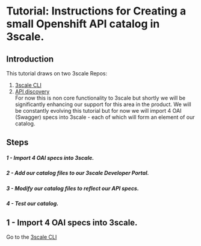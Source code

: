 # Tutorial: Instructions for Creating a small Openshift API  catalog in 3scale. 

## Introduction
This tutorial draws on two 3scale Repos: 
1) [3scale CLI](https://github.com/3scale/3scale-cli)  
2) [API discovery](https://github.com/3scale/3scale-discover-APIs)    
For now this is non core functionality to 3scale but shortly we will be significantly enhancing our support for this area in the product. 
We will be constantly evolving this tutorial but for now we will import 4 OAI (Swagger) specs into 3scale - each of which will form an element of our catalog.  

## Steps
##### 1 - Import 4 OAI specs into 3scale.
##### 2 - Add our catalog files to our 3scale Developer Portal.
##### 3 - Modify our catalog files to reflect our API specs.
##### 4 - Test our catalog.  


## 1 - Import 4 OAI specs into 3scale.
Go to the [3scale CLI](https://github.com/3scale/3scale-cli)  
  


